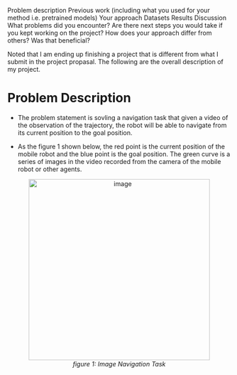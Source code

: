 Problem description
Previous work (including what you used for your method i.e. pretrained models)
Your approach
Datasets
Results
Discussion
What problems did you encounter?
Are there next steps you would take if you kept working on the project?
How does your approach differ from others? Was that beneficial?


Noted that I am ending up finishing a project that is different from what I submit in the project propasal. The following are the overall description of my project. 

# Problem Description
- The problem statement is sovling a navigation task that given a video of the observation of the trajectory, the robot will be able to navigate from its current position to the goal position.

- As the figure 1 shown below, the red point is the current position of the mobile robot and the blue point is the goal position. The green curve is a series of images in the video recorded from the camera of the mobile robot or other agents.
<div align="center">
<img width="408" alt="image" src="https://github.com/YuquanDeng/navigation-model/assets/88260334/4c2197b4-213c-4470-b3b2-d1266533940e">
</div>
<div align="center">
<em>figure 1: Image Navigation Task</em>
</div>




